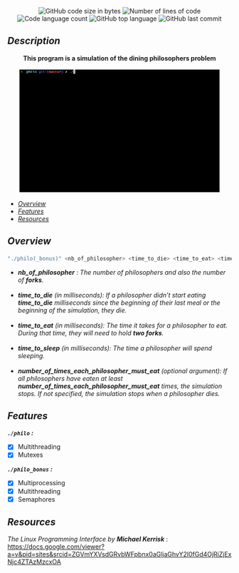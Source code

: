 <p align="center">
	<img alt="GitHub code size in bytes" src="https://img.shields.io/github/languages/code-size/3umi/philosophers_42?color=lightblue" />
	<img alt="Number of lines of code" src="https://img.shields.io/tokei/lines/github/3umi/philosophers_42?color=critical" />
	<img alt="Code language count" src="https://img.shields.io/github/languages/count/3umi/philosophers_42?color=yellow" />
	<img alt="GitHub top language" src="https://img.shields.io/github/languages/top/3umi/philosophers_42?color=blue" />
	<img alt="GitHub last commit" src="https://img.shields.io/github/last-commit/3umi/philosophers_42?color=green" />
</p>

## *Description*

<div align="center">
	<b> This program is a simulation of the dining philosophers problem <br> <br> </b>
	<img src="Resources/GIF/philo.gif" style="height: 275px; width:450px;background-color: #17202A;">
</div>

<i>
<ul>
    <li> <a href="#overview"> Overview</li> </a>
    <li> <a href="#features"> Features</li> </a>
    <li> <a href="#resources"> Resources</li> </a>
</ul>
</i>

## <span id="overview">*Overview*</span>
```bash
"./philo(_bonus)" <nb_of_philosopher> <time_to_die> <time_to_eat> <time_to_sleep> <number_of_times_each_philosopher_must_eat>
```
<p>
	<ul>
		<i>
			<li><b>nb_of_philosopher</b> :  The number of philosophers and also the number of <b>forks</b>.</li><br>
			<li><b>time_to_die</b> (in milliseconds): If a philosopher didn’t start eating <b>time_to_die</b> milliseconds since the beginning of their last meal or the beginning of the simulation, they die.</li> <br>
			<li><b>time_to_eat</b> (in milliseconds): The time it takes for a philosopher to eat. During that time, they will need to hold <b>two forks</b>.</li> <br>
			<li><b>time_to_sleep</b> (in milliseconds):  The time a philosopher will spend sleeping.</li><br>
			<li><b>number_of_times_each_philosopher_must_eat</b> (optional argument):  If all philosophers have eaten at least <b>number_of_times_each_philosopher_must_eat</b> times, the simulation stops. If not specified, the simulation stops when a philosopher dies.</li>
		</i>
	</ul>
</p>

## <span id ="features">*Features*</span>
<b><i>`./philo` :</i></b>
- [x] Multithreading
- [x] Mutexes

<b><i>`./philo_bonus` :</i></b>
- [x] Multiprocessing
- [x] Multithreading
- [x] Semaphores

## <span id="resources">*Resources*</span>

<i>The Linux Programming Interface by <b>Michael Kerrisk</b></i> :
<br>
https://docs.google.com/viewer?a=v&pid=sites&srcid=ZGVmYXVsdGRvbWFpbnx0aGljaGhvY2l0fGd4OjRiZjExNjc4ZTAzMzcxOA
